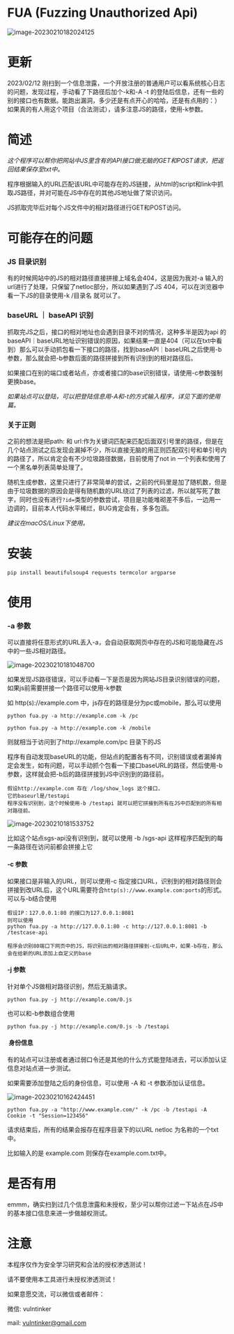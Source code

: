 # FUA (Fuzzing Unauthorized Api)

![image-20230210182024125](README.assets/image-20230210182024125.png)

# 更新

2023/02/12 刚扫到一个信息泄露，一个开放注册的普通用户可以看系统核心日志的问题，发现过程，手动看了下路径后加个-k和-A -t 的登陆后信息，还有一些的别的接口也有数据。能跑出漏洞，多少还是有点开心的哈哈，还是有点用的：） 如果真的有人用这个项目（合法测试），请多注意JS的路径，使用-k参数。

# 简述

*这个程序可以帮你把网站中JS里含有的API接口做无脑的GET和POST请求，把返回结果保存至txt中。*

程序根据输入的URL匹配该URL中可能存在的JS链接，从html的script和link中抓取JS路径，并对可能在JS中存在的其他JS地址做了常识访问。

JS抓取完毕后对每个JS文件中的相对路径进行GET和POST访问。

# 可能存在的问题

### JS 目录识别

有的时候网站中的JS的相对路径直接拼接上域名会404，这是因为我对-a 输入的url进行了处理，只保留了netloc部分，所以如果遇到了JS 404，可以在浏览器中看一下JS的目录使用-k /目录名 就可以了。

### baseURL ｜ baseAPI 识别

抓取完JS之后，接口的相对地址也会遇到目录不对的情况，这种多半是因为api 的baseAPI｜baseURL地址识别错误的原因，如果结果一直是404（可以在txt中看到）那么可以手动抓包看一下接口的路径，找到baseAPI｜baseURL之后使用-b参数，那么就会把-b参数后面的路径拼接到所有识别到的相对路径后。

如果接口在别的端口或者站点，亦或者接口的base识别错误，请使用-c参数强制更换base。

*如果站点可以登陆，可以把登陆信息用-A和-t的方式输入程序，详见下面的使用篇。*

### 关于正则

之前的想法是把path: 和 url:作为关键词匹配来匹配后面双引号里的路径，但是在几个站点测试之后发现会漏掉不少，所以直接无脑的用正则匹配双引号和单引号内的路径了，所以肯定会有不少垃圾路径数据，目前使用了not in 一个列表和使用了一个黑名单列表简单处理了。

随机生成参数，这里只进行了非常简单的尝试，之前的代码里是加了随机数，但是由于垃圾数据的原因会是得有随机数的URL绕过了列表的过滤，所以就写死了数字，同时也没有进行`?id=`类型的参数尝试，项目是功能堆砌差不多后，一边用一边调的，目前本人代码水平稀烂，BUG肯定会有，多多包涵。



*建议在macOS/Linux下使用。*



# 安装

```
pip install beautifulsoup4 requests termcolor argparse
```



# 使用

### -a 参数

可以直接将任意形式的URL丢入-a，会自动获取网页中存在的JS和可能隐藏在JS中的一些JS相对路径。

![image-20230210181048700](README.assets/image-20230210181048700.png)

如果发现JS路径错误，可以手动看一下是否是因为网站JS目录识别错误的问题，如果js前需要拼接一个路径可以使用-k参数

如 http(s)://example.com 中，js存在的路径是分为pc或mobile，那么可以使用

```shell
python fua.py -a http://example.com -k /pc

python fua.py -a http://example.com -k /mobile
```

则就相当于访问到了http://example.com/pc 目录下的JS



程序有自动发现baseURL的功能，但站点的配置各有不同，识别错误或者漏掉肯定会发生，如有问题，可以手动抓个包看一下接口baseURL的路径，然后使用-b参数，这样就会把-b后的路径拼接到JS中识别到的路径前。

```shell
假设http://example.com 存在 /log/show_logs 这个接口，
它的baseurl是/testapi
程序没有识别到，这个时候使用-b /testapi 就可以把它拼接到所有在JS中匹配到的所有相对路径前。
```

![image-20230210181533752](README.assets/image-20230210181533752.png)

比如这个站点sgs-api没有识别到，就可以使用 -b /sgs-api 这样程序匹配到的每一条路径在访问前都会拼接上它



#### -c 参数

如果接口是非输入的URL，则可以使用-c 指定接口URL，识别到的相对路径则会拼接到改URL后，这个URL需要符合`http(s)://www.example.com:ports`的形式。可以与-b结合使用

```
假设IP：127.0.0.1:80 的接口为127.0.0.1:8081
则可以使用
python fua.py -a http://127.0.0.1:80 -c http://127.0.0.1:8081 -b /testcase-api

程序会识别80端口下网页中的JS，将识别出的相对路径拼接到-c后URL中，如果-b存在，那么会在给新的URL添加上自定义的base
```



#### -j 参数

针对单个JS做相对路径识别，然后无脑请求。

`python fua.py -j http://example.com/0.js`

也可以和-b参数组合使用

`python fua.py -j http://example.com/0.js -b /testapi`



####  身份信息

有的站点可以注册或者通过弱口令还是其他的什么方式能登陆进去，可以添加认证信息对站点进一步测试。



如果需要添加登陆之后的身份信息，可以使用 -A 和 -t 参数添加认证信息。

![image-20230210162424451](README.assets/image-20230210162424451.png)



```
python fua.py -a "http://www.example.com/" -k /pc -b /testapi -A Cookie -t "Session=123456"
```



请求结束后，所有的结果会报存在程序目录下的以URL netloc 为名称的一个txt中。

比如输入的是 example.com 则保存在example.com.txt中。



# 是否有用

emmm，确实扫到过几个信息泄露和未授权，至少可以帮你过滤一下站点在JS中的基本接口信息来进一步做越权测试。

# 注意

本程序仅作为安全学习研究和合法的授权渗透测试！

请不要使用本工具进行未授权渗透测试！

如果意愿交流，可以微信或者邮件：

微信: vulntinker

mail: vulntinker@gmail.com